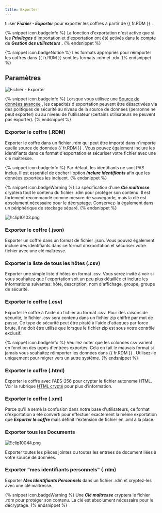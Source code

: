 ```yaml
---
title: Exporter
---
```

tiliser ***Fichier - Exporter*** pour exporter les coffres à partir de {{ fr.RDM }} . 

{% snippet icon.badgeInfo %} 
La fonction d&apos;exportation n&apos;est active que si les ***Privilèges*** d&apos;importation et d&apos;exportation ont été activés dans le compte de ***Gestion des utilisateurs*** . 
{% endsnippet %}
 
{% snippet icon.badgeNotice %} 
Les formats appropriés pour réimporter les coffres dans {{ fr.RDM }} sont les formats .rdm et .rdx. 
{% endsnippet %}
 
## Paramètres 

![Fichier - Exporter](/img/fr/rdm/windows/clip10502.png) 

{% snippet icon.badgeInfo %} 
Lorsque vous utilisez une [Source de données avancée](/fr/rdm/windows/data-sources/data-sources-types/advanced-data-sources/) , les capacités d&apos;exportation peuvent être désactivées via des politiques de sécurité au niveau de la source de données (personne ne peut exporter) ou au niveau de l&apos;utilisateur (certains utilisateurs ne peuvent pas exporter). 
{% endsnippet %}
 
### Exporter le coffre (.RDM) 

Exporter le coffre dans un fichier .rdm qui peut être importé dans n&apos;importe quelle source de données {{ fr.RDM }} . Vous pouvez également inclure les identifiants dans ce format d&apos;exportation et sécuriser votre fichier avec une clé maîtresse. 

{% snippet icon.badgeInfo %} 
Par défaut, les identifiants ne sont PAS inclus. Il est essentiel de cocher l&apos;option ***Inclure identifiants*** afin que les données exportées les incluent. 
{% endsnippet %}
 
{% snippet icon.badgeWarning %} 
La spécification d&apos;une ***Clé maîtresse*** cryptera tout le contenu du fichier .rdm pour protéger son contenu. Il est fortement recommandé comme mesure de sauvegarde, mais la clé est absolument nécessaire pour le décryptage. Conservez-la également dans un périphérique de stockage séparé. 
{% endsnippet %}
 
![!!clip10103.png](/img/fr/rdm/windows/clip10103.png) 

### Exporter le coffre (.json) 

Exporter un coffre dans un format de fichier .json. Vous pouvez également inclure des identifiants dans ce format d&apos;exportation et sécuriser votre fichier avec une clé maîtresse. 

### Exporter la liste de tous les hôtes (.csv) 

Exporter une simple liste d&apos;hôtes en format .csv. Vous serez invité à voir si vous souhaitez que l&apos;exportation soit un peu plus détaillée et inclure les informations suivantes: hôte, description, nom d&apos;affichage, groupe, groupe de sécurité. 

### Exporter le coffre (.csv) 

Exporter le coffre à l&apos;aide du fichier au format .csv. Pour des raisons de sécurité, le fichier .csv sera contenu dans un fichier zip chiffré par mot de passe. Ce type de sécurité peut être piraté à l&apos;aide d&apos;attaques par force brute, il ne doit être utilisé que lorsque le fichier zip est sous votre contrôle exclusif. 

{% snippet icon.badgeInfo %} 
Veuillez noter que les colonnes csv varient en fonction des types d&apos;entrées exportés. Cela en fait le mauvais format si jamais vous souhaitez réimporter les données dans {{ fr.RDM }} . Utilisez-le uniquement pour migrer vers un autre système. 
{% endsnippet %}
 
### Exporter le coffre (.html) 

Exporter le coffre avec l&apos;AES-256 pour crypter le fichier autonome HTML. Voir la rubrique [HTML crypté](/fr/rdm/windows/commands/file/export/html-encrypted/) pour plus d&apos;information. 

### Exporter le coffre (.xml) 

Parce qu&apos;il a semé la confusion dans notre base d&apos;utilisateurs, ce format d&apos;exportation a été converti pour effectuer exactement la même exportation que ***Exporter le coffre*** mais définit l&apos;extension de fichier en .xml à la place. 

### Exporter tous les Documents 

![!!clip10044.png](/img/fr/rdm/windows/clip10044.png) 

Exporter toutes les pièces jointes ou toutes les entrées de document liées à votre source de données. 

### Exporter &quot;mes identifiants personnels&quot; (.rdm) 

Exporter ***Mes Identifiants Personnels*** dans un fichier .rdm et cryptez-les avec une clé maîtresse. 

{% snippet icon.badgeWarning %} 
Une ***Clé maîtresse*** cryptera le fichier .rdm pour protéger son contenu. La clé est absolument nécessaire pour le décryptage. 
{% endsnippet %}
 



